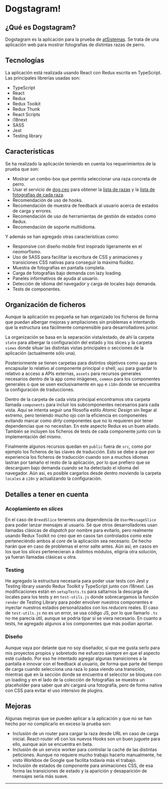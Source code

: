 # Dogstagram!

## ¿Qué es Dogstagram?
Dogstagram es la aplicación para la prueba de [atSistemas](https://atsistemas.com). Se trata de una aplicación web para mostrar fotografías de distintas razas de perro.


## Tecnologías
La aplicación está realizada usando React con Redux escrita en TypeScript. Las principales librerías usadas son:

  * TypeScript
  * React
  * Redux
  * Redux Toolkit
  * Redux Thunk
  * React Scripts
  * i18next
  * SASS
  * Jest
  * Testing library


## Características
Se ha realizado la aplicación teniendo en cuenta los requerimientos de la prueba que son:

  * Mostrar un combo-box que permita seleccionar una raza concreta de perro.
  * Usar el servicio de [dog.ceo](https://dog.ceo) para obtener la [lista de razas](https://dog.ceo/api/breeds/list/all) y la [lista de fotografías de cada raza](https://dog.ceo/api/breed/<raza>/images).
  * Recomendación de uso de hooks.
  * Recomendación de muestra de feedback al usuario acerca de estados de carga y errores.
  * Recomendación de uso de herramientas de gestión de estados como Redux.
  * Recomendación de soporte multiidioma.

Y además se han agregado otras características como:

  * Responsive con diseño mobile first inspirado ligeramente en el neomorfismo.
  * Uso de SASS para facilitar la escritura de CSS y animaciones y transiciones CSS nativas para conseguir la máxima fluidez.
  * Muestra de fotografías en pantalla completa.
  * Carga de fotografías bajo demanda con lazy loading.
  * Paneles informativos de ayuda al usuario.
  * Detección de idioma del navegador y carga de locales bajo demanda.
  * Tests de componentes.



## Organización de ficheros
Aunque la aplicación es pequeña se han organizado los ficheros de forma que puedan albergar mejoras y ampliaciones sin problemas e intentando que la estructura sea fácilmente comprensible para desarrolladores junior.

La organización se basa en la separación vista/estado, de ahí la carpeta `state` para albergar la configuración del estado y los slices y la carpeta `views` donde situar las distintas vistas principales o secciones de la aplicación (actualmente sólo una).

Posteriormente se tienen carpetas para distintos objetivos como `app` para encapsular lo relativo al componente principal o shell; `api` para guardar lo relativo a acceso a APIs externas, `assets` para recursos generales necesarios dentro de la app como imágenes, `common` para los componentes generales o que se usen exclusivamente en `app` e `i18n` donde se encuentra la configuración de traducciones.

Dentro de la carpeta de cada vista principal encontramos otra carpeta llamada `components` para incluir los subcomponentes necesarios para cada vista. Aquí se intenta seguir una filosofía estilo _Atomic Design_ sin llegar al extremo, pero teniendo mucho ojo con la eficiencia en componentes evitando marcar como _dirty_ componentes que no lo requieren por tener dependencias que no necesitan. En este aspecto Redux es un buen aliado. También se incluyen los ficheros de tests de cada componente junto con la implementación del mismo.

Finalmente algunos recursos quedan en `public` fuera de `src`, como por ejemplo los ficheros de las claves de traducción. Esto se debe a que por experiencia los ficheros de traducción cuando son a muchos idiomas lastran por tamaño el resto de la aplicación, por lo que prefiero que se descarguen bajo demanda cuando se ha detectado el idioma del navegador. Aún así, es posible cargarlos desde dentro moviendo la carpeta `locales` a `i18n` y actualizando la configuración.


## Detalles a tener en cuenta

### Acoplamiento en _slices_
En el caso de `BreedSlice` tenemos una dependencia de `UserMessageSlice` para poder lanzar mensajes al usuario. Sé que otros desarrolladores usan llamadas clásicas de _dispatch_ por nombre para evitarlo, pero realmente usando Redux Toolkit no creo que en casos tan controlados como este perteneciéndo ambos al _core_ de la aplicación sea necesario.
De hecho harán que en caso de problemas el error salte antes.
Aún así, en casos en los que los _slices_ pertenecieran a distintos módulos, eligiría otra solución, ya fueran llamadas clásicas u otra.

### Testing
He agregado la estructura necesaria para poder usar tests con Jest y Testing library usando Redux Toolkit y TypeScript junto con i18next. Las modificaciones están en `setupTests.ts` para saltarnos la descarga de locales para los tests y en `test-utils.js` donde sobrecargamos la función `render` de Testing Library para poder envolver nuestros componentes e inyectar nuestros estados personalizados con los _reducers_ reales.
El caso de `test-utils.js` no es un error, se usa código JS, por lo que llamarlo `.ts` no me parecía útil, aunque se podría tipar si se viera necesario.
En cuanto a tests, he agregado algunos a los componentes que más podían aportar.

### Diseño
Aunque vaya por delante que no soy diseñador, sí que me gusta serlo para mis proyectos propios y sobretodo me esfuerzo siempre en que el aspecto esté cuidado. Por eso he intentado agregar algunas transiciones a la pantalla e innovar con el feedback al usuario, de forma que parte del tiempo de carga cuando selecciona una raza lo pasa viendo una transición, mientras que en la sección donde se encuentra el selecctor se bloquea con un loading y en el lado de la colección de fotografías se muestra un placeholder para saber que ahí cargará una fotografía, pero de forma nativa con CSS para evitar el uso intensivo de plugins.


## Mejoras
Algunas mejoras que se pueden aplicar a la aplicación y que no se han hecho por no complicarlo en exceso la prueba son:

  * Inclusión de un router para cargar la raza desde URL en caso de carga inicial. React-router v6 con los nuevos Hooks son un buen juguete para ello, aunque aún se encuentra en beta.
  * Inclusión de un service worker para controlar la caché de las distintas peticiones. Aunque no requiere mucho trabajo hacerlo manualmente, he visto Workbox de Google que facilita todavía más el trabajo.
  * Inclusión de estados de componente para animaciones CSS, de esa forma las transiciones de estado y la aparición y desaparición de mensajes sería más suave.

---